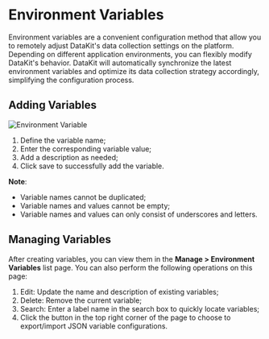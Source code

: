 # Environment Variables

Environment variables are a convenient configuration method that allow you to remotely adjust DataKit's data collection settings on the platform. Depending on different application environments, you can flexibly modify DataKit's behavior. DataKit will automatically synchronize the latest environment variables and optimize its data collection strategy accordingly, simplifying the configuration process.

## Adding Variables

![Environment Variable](../img/env_variable.png)

1. Define the variable name;
2. Enter the corresponding variable value;
3. Add a description as needed;
4. Click save to successfully add the variable.

**Note**:

- Variable names cannot be duplicated;
- Variable names and values cannot be empty;
- Variable names and values can only consist of underscores and letters.


## Managing Variables

After creating variables, you can view them in the **Manage > Environment Variables** list page. You can also perform the following operations on this page:

1. Edit: Update the name and description of existing variables;
2. Delete: Remove the current variable;
3. Search: Enter a label name in the search box to quickly locate variables;
4. Click the button in the top right corner of the page to choose to export/import JSON variable configurations.